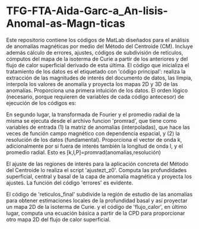 # TFG-FTA-Aida-Garc-a_An-lisis-Anomal-as-Magn-ticas
Este repositorio contiene los códigos de MatLab diseñados para el análisis de anomalías magnéticas por medio del Método del Centroide (CM). Incluye además cálculo de errores, ajustes, códigos de subdivisión de retículos, cómputos del mapa de la isoterma de Curie a partir de los anteriores y del flujo de calor superficial derivado de esta última.
El código que inicializa el tratamiento de los datos es el etiquetado con 'código principal': realiza la extracción de las magnitudes de interés del documento de datos, las limpia, interpola los valores de anomalía
y proyecta los mapas 2D y 3D de las anomalías. Proporciona una primera intuición de los datos. El orden lógico (necesario, porque requieren de variables de cada código antecesor) de ejecución de los códigos es:

En segundo lugar, la transformada de Fourier y el promedio radial de la misma se ejecuta desde el archivo funcion 'promrad', que tiene como variables de entrada  (1) la matriz de 
anomalías (interpoladas), que hace las veces de función campo magnético con dependencia espacial, y (2) la resolución de los datos (fundamental). Proporciona el vector de onda k, adicionalmente
por si fuera de interés también la longitud de onda l, y el promedio radial. Esto es
[k,l,P]=promrad(anomalías,resolución)

El ajuste de las regiones de interés para la aplicación concreta del Método del Centroide lo realiza el script 'ajustezt_z0'. Computa las profundidades superficial, central y basal de la capa
de anomalía magnética y proyecta los ajustes. La función del código 'errores' es evidente.

El código de 'reticulos_final' subdivide la región de estudio de las anomalías para obtener estimaciones locales de la profundidad basal y así proyectar un mapa 2D de la isoterma de Curie. 
y el código de 'flujo_calor', en último lugar, computa una ecuación básica a partir de la CPD para proporcionar otro mapa 2D del flujo de calor superficial.
